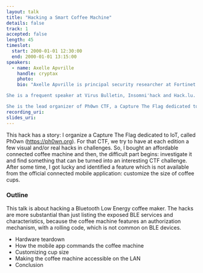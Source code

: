 ```yaml
---
layout: talk
title: "Hacking a Smart Coffee Machine"
details: false
track: 1
accepted: false
length: 45
timeslot:
  start: 2000-01-01 12:30:00
  end: 2000-01-01 13:15:00
speakers: 
  - name: Axelle Apvrille
    handle: cryptax
    photo: 
    bio: "Axelle Apvrille is principal security researcher at Fortinet. She specifically looks into mobile malware and smart devices (not always that smart...).

She is a frequent speaker at Virus Bulletin, Insomni'hack and Hack.lu. She has also spoken at BlackHat Europe, SSTIC, TROOPERS, DefCamp, BlackAlps, Hacktivity and yet other conferences.

She is the lead organizer of Ph0wn CTF, a Capture The Flag dedicated to smart devices. "
recording_uri: 
slides_uri: 
---
```


This hack has a story: I organize a Capture The Flag dedicated to IoT, called Ph0wn (https://ph0wn.org).
For that CTF, we try to have at each edition a few visual and/or real hacks in challenges.
So, I bought an affordable connected coffee machine and then, the difficult part begins: investigate it and find something that can be turned into an interesting CTF challenge.
After some time, I got lucky and identified a feature which is not available from the official connected mobile application: customize the size of coffee cups.

### Outline
This talk is about hacking a Bluetooth Low Energy coffee maker.
The hacks are more substantial than just listing the exposed BLE services and characteristics, because the coffee machine features an authorization mechanism, with a rolling code, which is not common on BLE devices.

- Hardware teardown
- How the mobile app commands the coffee machine
- Customizing cup size
- Making the coffee machine accessible on the LAN
- Conclusion